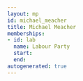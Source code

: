 ```yaml
---
layout: mp
id: michael_meacher
title: Michael Meacher
memberships:
- id: lab
  name: Labour Party
  start: 
  end: 
autogenerated: true
---
```

